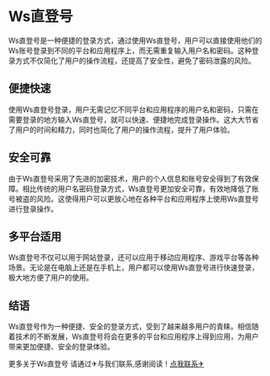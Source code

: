 # Ws直登号

Ws直登号是一种便捷的登录方式，通过使用Ws直登号，用户可以直接使用他们的Ws账号登录到不同的平台和应用程序上，而无需重复输入用户名和密码。这种登录方式不仅简化了用户的操作流程，还提高了安全性，避免了密码泄露的风险。

## 便捷快速

使用Ws直登号登录，用户无需记忆不同平台和应用程序的用户名和密码，只需在需要登录的地方输入Ws直登号，就可以快速、便捷地完成登录操作。这大大节省了用户的时间和精力，同时也简化了用户的操作流程，提升了用户体验。

## 安全可靠

由于Ws直登号采用了先进的加密技术，用户的个人信息和账号安全得到了有效保障。相比传统的用户名密码登录方式，Ws直登号更加安全可靠，有效地降低了账号被盗的风险。这使得用户可以更放心地在各种平台和应用程序上使用Ws直登号进行登录操作。

## 多平台适用

Ws直登号不仅可以用于网站登录，还可以应用于移动应用程序、游戏平台等各种场景。无论是在电脑上还是在手机上，用户都可以使用Ws直登号进行快速登录，极大地方便了用户的使用。

## 结语

Ws直登号作为一种便捷、安全的登录方式，受到了越来越多用户的青睐。相信随着技术的不断发展，Ws直登号将会在更多的平台和应用程序上得到应用，为用户带来更加便捷、安全的登录体验。

更多关于Ws直登号 请通过✈与我们联系,感谢阅读！[点我联系✈](https://faq.k02.cc)